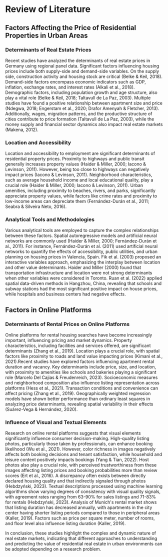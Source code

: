 # Review of Literature

## Factors Affecting the Price of Residential Properties in Urban Areas
### Determinants of Real Estate Prices
Recent studies have analyzed the determinants of real estate prices in Germany using regional panel data. Significant factors influencing housing prices include both supply-side and demand-side variables. On the supply side, construction activity and housing stock are critical (Belke & Keil, 2018). Demand-side factors encompass economic indicators such as GDP, inflation, exchange rates, and interest rates (Alkali et al., 2018). Demographic factors, including population growth and age structure, also play a vital role (Belke & Keil, 2018; Taltavull de La Paz, 2003). Multiple studies have found a positive relationship between apartment size and price (Ndegwa, 2018; Engerstam et al., 2020; Drafor Amenyah & Fletcher, 2013). Additionally, wages, migration patterns, and the productive structure of cities contribute to price formation (Taltavull de La Paz, 2003), while the money supply and financial sector dynamics also impact real estate markets (Makena, 2012).

### Location and Accessibility
Location and accessibility to employment are significant determinants of residential property prices. Proximity to highways and public transit generally increases property values (Haider & Miller, 2000; Iacono & Levinson, 2011). However, being too close to highways can negatively impact prices (Iacono & Levinson, 2011). Neighborhood characteristics, such as average household income and local educational quality, play a crucial role (Haider & Miller, 2000; Iacono & Levinson, 2011). Urban amenities, including proximity to beaches, rivers, and parks, significantly appreciate property values, while factors like crime rates and proximity to low-income areas can depreciate them (Fernández-Durán et al., 2011; Seabra & Silveira Neto, 2016).

### Analytical Tools and Methodologies
Various analytical tools are employed to capture the complex relationships between these factors. Spatial autoregressive models and artificial neural networks are commonly used (Haider & Miller, 2000; Fernández-Durán et al., 2011). For instance, Fernández-Durán et al. (2011) used artificial neural networks to quantify the effects of accessibility, public utilities, and urban planning on housing prices in Valencia, Spain. Fik et al. (2003) proposed an interactive variables approach, emphasizing the interplay between location and other value determinants. Haider and Miller (2000) found that transportation infrastructure and location were not strong determinants when other variables were considered in Toronto. Ruan et al. (2022) applied spatial data-driven methods in Hangzhou, China, revealing that schools and subway stations had the most significant positive impact on house prices, while hospitals and business centers had negative effects.

## Factors in Online Platforms
### Determinants of Rental Prices on Online Platforms
Online platforms for rental housing searches have become increasingly important, influencing pricing and market dynamics. Property characteristics, including facilities and services offered, are significant determinants (Zhang et al., 2019). Location plays a crucial role, with spatial factors like proximity to roads and land value impacting prices (Kimani et al., 2021).Recent studies have explored factors influencing apartment rental duration and vacancy. Key determinants include price, size, and location, with proximity to amenities like schools and bakeries playing a significant role (Marcelo Del Cajias & Freudenreich, 2023). Socioeconomic measures and neighborhood composition also influence listing representation across platforms (Hess et al., 2021). Transaction conditions and convenience can affect pricing (Zhang et al., 2019). Geographically weighted regression models have shown better performance than ordinary least squares in analyzing price determinants, revealing spatial variability in their effects (Suárez-Vega & Hernández, 2020).

### Influence of Visual and Textual Elements
Research on online rental platforms suggests that visual elements significantly influence consumer decision-making. High-quality listing photos, particularly those taken by professionals, can enhance booking likelihood (Wu et al., 2021). However, color richness in images negatively affects both booking decisions and tenant satisfaction, while household and leisure content positively impacts bookings (Yang & Tian, 2022). Host photos also play a crucial role, with perceived trustworthiness from these images affecting listing prices and booking probabilities more than review scores (Ert et al., 2016). A discrepancy often exists between directly declared housing quality and that indirectly signaled through photos (Hebdzyński, 2023). Textual descriptions processed using machine learning algorithms show varying degrees of consistency with visual quality signals, with agreement rates ranging from 63-90% for sales listings and 71-83% for rentals (Hebdzyński, 2023). Analysis of Munich's rental market shows that listing duration has decreased annually, with apartments in the city center having shorter listing periods compared to those in peripheral areas (Kaller, 2019). Factors such as price per square meter, number of rooms, and floor level also influence listing duration (Kaller, 2019).


In conclusion, these studies highlight the complex and dynamic nature of real estate markets, indicating that different approaches to understanding and predicting the value of residential real estate in urban environments can be adopted depending on a research problem.
